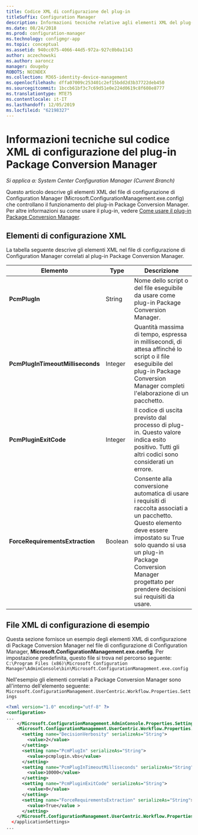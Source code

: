 ```yaml
---
title: Codice XML di configurazione del plug-in
titleSuffix: Configuration Manager
description: Informazioni tecniche relative agli elementi XML del plug-in Package Conversion Manager.
ms.date: 08/24/2018
ms.prod: configuration-manager
ms.technology: configmgr-app
ms.topic: conceptual
ms.assetid: 940cc075-4066-44d5-972a-927c0b0a1143
author: aczechowski
ms.author: aaroncz
manager: dougeby
ROBOTS: NOINDEX
ms.collection: M365-identity-device-management
ms.openlocfilehash: dffa07009c253401c2ef15bdd2d3b37722deb450
ms.sourcegitcommit: 1bccb61bf3c7c69d51e0e224d0619c8f608e8777
ms.translationtype: MTE75
ms.contentlocale: it-IT
ms.lasthandoff: 12/05/2019
ms.locfileid: "62198327"
---
```

# <a name="technical-reference-for-the-package-conversion-manager-plug-in-configuration-xml"></a>Informazioni tecniche sul codice XML di configurazione del plug-in Package Conversion Manager

*Si applica a: System Center Configuration Manager (Current Branch)*

<!--1357861-->

Questo articolo descrive gli elementi XML del file di configurazione di Configuration Manager (Microsoft.ConfigurationManagement.exe.config) che controllano il funzionamento del plug-in Package Conversion Manager. Per altre informazioni su come usare il plug-in, vedere [Come usare il plug-in Package Conversion Manager](/sccm/apps/pcm/how-to-use-plug-in).



## <a name="xml-configuration-elements"></a>Elementi di configurazione XML

La tabella seguente descrive gli elementi XML nel file di configurazione di Configuration Manager correlati al plug-in Package Conversion Manager.

|Elemento  |Type  |Descrizione  |
|---------|---------|---------|
|**PcmPlugIn**|String|Nome dello script o del file eseguibile da usare come plug-in Package Conversion Manager.|
|**PcmPlugInTimeoutMilliseconds**|Integer|Quantità massima di tempo, espressa in millisecondi, di attesa affinché lo script o il file eseguibile del plug-in Package Conversion Manager completi l'elaborazione di un pacchetto.|
|**PcmPluginExitCode**|Integer|Il codice di uscita previsto dal processo di plug-in. Questo valore indica esito positivo. Tutti gli altri codici sono considerati un errore.|
|**ForceRequirementsExtraction**|Boolean|Consente alla conversione automatica di usare i requisiti di raccolta associati a un pacchetto. Questo elemento deve essere impostato su True solo quando si usa un plug-in Package Conversion Manager progettato per prendere decisioni sui requisiti da usare.|



## <a name="sample-configuration-xml"></a>File XML di configurazione di esempio

Questa sezione fornisce un esempio degli elementi XML di configurazione di Package Conversion Manager nel file di configurazione di Configuration Manager, **Microsoft.ConfigurationManagement.exe.config**. Per impostazione predefinita, questo file si trova nel percorso seguente:  
`C:\Program Files (x86)\Microsoft Configuration Manager\AdminConsole\bin\Microsoft.ConfigurationManagement.exe.config`

Nell'esempio gli elementi correlati a Package Conversion Manager sono all'interno dell'elemento seguente: `Microsoft.ConfigurationManagement.UserCentric.Workflow.Properties.Settings`

``` XML
<?xml version="1.0" encoding="utf-8" ?>
<configuration>
...
    </Microsoft.ConfigurationManagement.AdminConsole.Properties.Settings>
    <Microsoft.ConfigurationManagement.UserCentric.Workflow.Properties.Settings>
      <setting name="DecisionVerbosity" serializeAs="String">
        <value>2</value>
      </setting>
      <setting name="PcmPlugIn" serializeAs="String">
        <value>pcmplugin.vbs</value>
      </setting>
      <setting name="PcmPlugInTimeoutMilliseconds" serializeAs="String">
        <value>10000</value>
      </setting>
      <setting name="PcmPluginExitCode" serializeAs="String">
        <value>0</value>
      </setting>
      <setting name="ForceRequirementsExtraction" serializeAs="String">
        <value>True</value >
      </setting>
    </Microsoft.ConfigurationManagement.UserCentric.Workflow.Properties.Settings>
  </applicationSettings>
...
```

